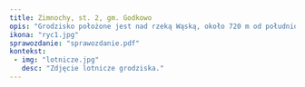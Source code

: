 ```yaml
---
title: Zimnochy, st. 2, gm. Godkowo
opis: "Grodzisko położone jest nad rzeką Wąską, około 720 m od południowo-zachodniego brzegu jeziora Okonie, na naturalnym wyniesieniu. Ma ono wymiary 35 x 37 m, a jego powierzchnia wynosi około 4,3 ara. Miejsce położenia grodziska wyróżnia się naturalnymi walorami obronnymi, które stanowi od południa bardzo stromy stok erozyjny wzgórza, opadający w kierunku rzeki."
ikona: "ryc1.jpg"
sprawozdanie: "sprawozdanie.pdf"
kontekst:
 - img: "lotnicze.jpg"
   desc: "Zdjęcie lotnicze grodziska."
---
```


